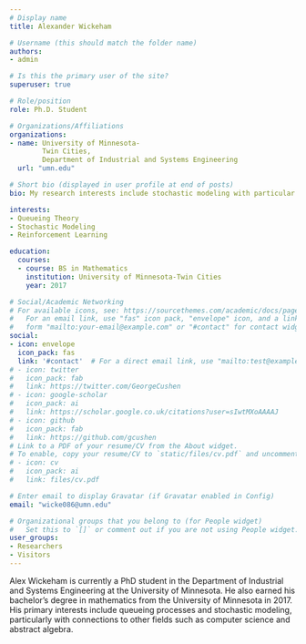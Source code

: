 ```yaml
---
# Display name
title: Alexander Wickeham

# Username (this should match the folder name)
authors:
- admin

# Is this the primary user of the site?
superuser: true

# Role/position
role: Ph.D. Student 

# Organizations/Affiliations
organizations:
- name: University of Minnesota-
        Twin Cities,
        Department of Industrial and Systems Engineering
  url: "umn.edu"

# Short bio (displayed in user profile at end of posts)
bio: My research interests include stochastic modeling with particular applications in queueing theory.

interests:
- Queueing Theory
- Stochastic Modeling
- Reinforcement Learning

education:
  courses:
  - course: BS in Mathematics
    institution: University of Minnesota-Twin Cities
    year: 2017

# Social/Academic Networking
# For available icons, see: https://sourcethemes.com/academic/docs/page-builder/#icons
#   For an email link, use "fas" icon pack, "envelope" icon, and a link in the
#   form "mailto:your-email@example.com" or "#contact" for contact widget.
social:
- icon: envelope
  icon_pack: fas
  link: '#contact'  # For a direct email link, use "mailto:test@example.org".
# - icon: twitter
#   icon_pack: fab
#   link: https://twitter.com/GeorgeCushen
# - icon: google-scholar
#   icon_pack: ai
#   link: https://scholar.google.co.uk/citations?user=sIwtMXoAAAAJ
# - icon: github
#   icon_pack: fab
#   link: https://github.com/gcushen
# Link to a PDF of your resume/CV from the About widget.
# To enable, copy your resume/CV to `static/files/cv.pdf` and uncomment the lines below.
# - icon: cv
#   icon_pack: ai
#   link: files/cv.pdf

# Enter email to display Gravatar (if Gravatar enabled in Config)
email: "wicke086@umn.edu"

# Organizational groups that you belong to (for People widget)
#   Set this to `[]` or comment out if you are not using People widget.
user_groups:
- Researchers
- Visitors
---
```


Alex Wickeham is currently a PhD student in the Department of Industrial and Systems Engineering at the University of Minnesota. He also earned his bachelor’s degree in mathematics from the University of Minnesota in 2017. His primary interests include queueing processes and stochastic modeling, particularly with connections to other fields such as computer science and abstract algebra. 
